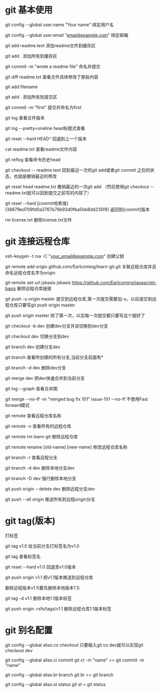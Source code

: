 # git 基本使用

git config --global user.name "Your name"  绑定用户名

git config --global user.email "emai@example.com"  绑定邮箱

git add readme.text                     添加readme文件到缓存区

git add .                               添加所有到缓存区

git commit -m "wrote a readme file"     命名并提交

git diff readme.txt                     查看文件具体修改了那些内容

git add                                 filename

git add .                               添加所有到提交区

git commit -m "first"                   提交并命名为first

git log                                 查看文件版本

git log --pretty=oneline                head标题式查看

git reset --hard HEAD^                  回退到上一个版本

cat readme.txt                          查看readme文件内容

git reflog                              查看命令历史head

git checkout -- readme.text             回到最近一次的git add或者git commit 之后的状态，也就是撤销最近的修改

git reset head readme.txt               撤销最近的一次git add （然后使用git checkout -- readme.txt就可以回到提交之前写的内容了）

git reset --hard [commit哈希值] (38679ed709fd0a3767b79b93d0fba5bb8dd235f8) 返回到[commit]版本

rm license.txt                          删除license.txt文件

# git 连接远程仓库

ssh-keygen -t rsa -C "your_email@example.com"  创建公钥

git remote add origin github.com/Earlcoming/learn-git.git  关联远程仓库并且命名远程仓库名字为origin

git remote set-url jsbasis jsbasis https://github.com/Earlcoming/javascript-basis  删除远程仓库链接

git push -u origin master               提交到远程仓库,第一次提交需要加-u，以后提交到远程仓库只要写git push origin master

git push origin master                  除了第一次，以后每一次提交都只要写这个就好了

git checkout -b dev                     创建dev分支并且切换到dev分支

git checkout dev                        切换分支到dev

git branch dev                          创建分支dev

git branch                              查看所创建的所有分支,当前分支前面有*

git branch -d dev                       删除dev分支

git merge dev                           把dev快速合并到当前分支

git log --graph                         查看合并图

git merge --no-ff -m "merged bug fix 101" issue-101     --no-ff 不使用Fast forward模式

git remote                              查看远程仓库名称

git remote -v                           查看所有的远程仓库

git remote rm learn-git                 删除远程仓库

git remote rename [old-name] [new-name] 修改远程仓库名称

git branch -r                           查看远程分支

git branch -d dev                       删除本地分支dev

git branch -D dev                       强行删除本地分支

git push origin --delete dev            删除远程分支dev

git push --all origin                   推送所有到远程origin分支


 # git tag(版本)

打标签

git tag v1.0                            给当前分支打标签名为v1.0

git tag                                 查看标签名

git reset --hard v1.0                   回退至v1.0版本

git push origin v1.1                    把v1.1版本推送到远程仓库

删除远程版本v1.1(要先删除本地版本1.1)

git tag -d v1.1                         删除本地1.1版本标签

git push origin :rsfs/tags/v1.1         删除远程仓库1.1版本标签


# git 别名配置

git config --global alias.co checkout   只要输入git co dev就可以实现git checkout dev

git config --global alias.ci commit     git ct -m "name"  ==  git commit -m "name"

git config --global alias.br branch     git br  == git branch

git config --global alias.st status     git st = git status